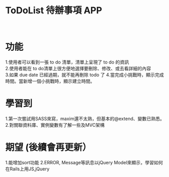 # ToDoList 待辦事項 APP 
<br>

# 功能

1.使用者可以看到一張 to do 清單，清單上呈現了 to do 的資訊<br>
2.使用者能在 to do清單上很方便地選擇要刪除、修改、或去看詳細的內容<br>
3.如果 due date 已經過期，就不能再刪除 todo 了
4.當完成小挑戰時，顯示完成時間。當新增一個小挑戰時，顯示建立時間。

# 學習到

1.第一次嘗試用SASS來寫，maxim還不太熟，但基本的@extend、變數已熟悉。
2.對關聯資料庫、實例變數有了解一些及MVC架構

# 期望 (後續會再更新）
1.能增加sort功能
2.ERROR, Message等訊息以jQuery Model來顯示，學習如何在Rails上用JS,jQuery
